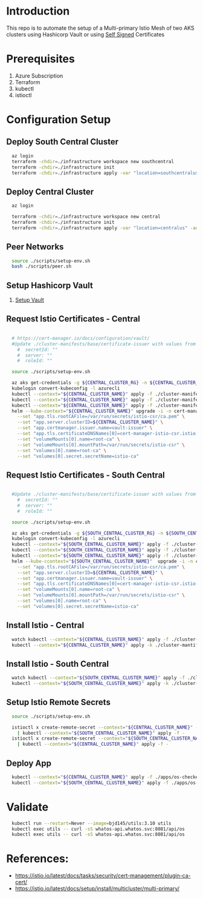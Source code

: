 # Introduction 

This repo is to automate the setup of a Multi-primary Istio Mesh of two AKS clusters using Hashicorp Vault or using [Self Signed](https://github.com/briandenicola/istio-multi-primary-setup/tree/self-signed) Certificates

# Prerequisites
1. Azure Subscription
1. Terraform 
1. kubectl
1. istioctl

# Configuration Setup
## Deploy South Central Cluster
```bash
  az login
  terraform -chdir=./infrastructure workspace new southcentral
  terraform -chdir=./infrastructure init
  terraform -chdir=./infrastructure apply -var "location=southcentralus" -auto-approve
```

## Deploy Central Cluster
```bash
  az login

  terraform -chdir=./infrastructure workspace new central
  terraform -chdir=./infrastructure init
  terraform -chdir=./infrastructure apply -var "location=centralus" -auto-approve
```

## Peer Networks
```bash
  source ./scripts/setup-env.sh
  bash ./scripts/peer.sh
```

## Setup Hashicorp Vault
1. [Setup Vault](./Vault.md)

## Request Istio Certificates - Central
```bash

  # https://cert-manager.io/docs/configuration/vault/
  #Update ./cluster-manifests/base/certificate-issuer with values from Vault configuration 
    #  secretId: ""
    #  server: ""
    #  roleId: ""

  source ./scripts/setup-env.sh

  az aks get-credentials -g ${CENTRAL_CLUSTER_RG} -n ${CENTRAL_CLUSTER_NAME} --overwrite-existing
  kubelogin convert-kubeconfig -l azurecli
  kubectl --context="${CENTRAL_CLUSTER_NAME}" apply -f ./cluster-manifests/base/istio-namespace.yaml
  kubectl --context="${CENTRAL_CLUSTER_NAME}" apply -f ./cluster-manifests/base/certificate-issuer.yaml
  kubectl --context="${CENTRAL_CLUSTER_NAME}" apply -f ./cluster-manifests/base/certificate.yaml
  helm --kube-context="${CENTRAL_CLUSTER_NAME}" upgrade -i -n cert-manager cert-manager-istio-csr jetstack/cert-manager-istio-csr \
    --set "app.tls.rootCAFile=/var/run/secrets/istio-csr/ca.pem" \
    --set "app.server.clusterID=${CENTRAL_CLUSTER_NAME}" \
    --set "app.certmanager.issuer.name=vault-issuer" \
    --set "app.tls.certificateDNSNames[0]=cert-manager-istio-csr.istio-system.svc" \
    --set "volumeMounts[0].name=root-ca" \
    --set "volumeMounts[0].mountPath=/var/run/secrets/istio-csr" \
    --set "volumes[0].name=root-ca" \
    --set "volumes[0].secret.secretName=istio-ca"
```

## Request Istio Certificates - South Central
```bash

  #Update ./cluster-manifests/base/certificate-issuer with values from Vault configuration 
    #  secretId: ""
    #  server: ""
    #  roleId: ""

  source ./scripts/setup-env.sh

  az aks get-credentials -g ${SOUTH_CENTRAL_CLUSTER_RG} -n ${SOUTH_CENTRAL_CLUSTER_NAME} --overwrite-existing
  kubelogin convert-kubeconfig -l azurecli
  kubectl --context="${SOUTH_CENTRAL_CLUSTER_NAME}" apply -f ./cluster-manifests/base/istio-namespace.yaml
  kubectl --context="${SOUTH_CENTRAL_CLUSTER_NAME}" apply -f ./cluster-manifests/base/certificate-issuer.yaml
  kubectl --context="${SOUTH_CENTRAL_CLUSTER_NAME}" apply -f ./cluster-manifests/base/certificate.yaml
  helm --kube-ccontext="${SOUTH_CENTRAL_CLUSTER_NAME}"  upgrade -i -n cert-manager cert-manager-istio-csr jetstack/cert-manager-istio-csr \
    --set "app.tls.rootCAFile=/var/run/secrets/istio-csr/ca.pem" \
    --set "app.server.clusterID=${CENTRAL_CLUSTER_NAME}" \
    --set "app.certmanager.issuer.name=vault-issuer" \
    --set "app.tls.certificateDNSNames[0]=cert-manager-istio-csr.istio-system.svc" \
    --set "volumeMounts[0].name=root-ca" \
    --set "volumeMounts[0].mountPath=/var/run/secrets/istio-csr" \
    --set "volumes[0].name=root-ca" \
    --set "volumes[0].secret.secretName=istio-ca"
```

## Install Istio - Central
```bash
  watch kubectl --context="${CENTRAL_CLUSTER_NAME}" apply -f ./cluster-manifests/base/istio-operator.yaml
  kubectl --context="${CENTRAL_CLUSTER_NAME}" apply -k ./cluster-mantifests/central
```

## Install Istio - South Central
```bash
  watch kubectl --context="${SOUTH_CENTRAL_CLUSTER_NAME}" apply -f ./cluster-manifests/base/istio-operator.yaml
  kubectl --context="${SOUTH_CENTRAL_CLUSTER_NAME}" apply -k ./cluster-mantifests/southcentral
```

## Setup Istio Remote Secrets
```bash
  source ./scripts/setup-env.sh

  istioctl x create-remote-secret --context="${CENTRAL_CLUSTER_NAME}" --name="${CENTRAL_CLUSTER_NAME}" \
    | kubectl --context="${SOUTH_CENTRAL_CLUSTER_NAME}" apply -f - 
  istioctl x create-remote-secret --context="${SOUTH_CENTRAL_CLUSTER_NAME}" --name="${SOUTH_CENTRAL_CLUSTER_NAME}" \
    | kubectl --context="${CENTRAL_CLUSTER_NAME}" apply -f - 
```

## Deploy App 
```bash
  kubectl --context="${CENTRAL_CLUSTER_NAME}" apply -f ./apps/os-checker/v1/os-checker.yaml
  kubectl --context="${SOUTH_CENTRAL_CLUSTER_NAME}" apply -f ./apps/os-checker/v2/os-checker.yaml
```

# Validate
```bash
  kubectl run --restart=Never --image=bjd145/utils:3.10 utils
  kubectl exec utils -- curl -sS whatos-api.whatos.svc:8081/api/os
  kubectl exec utils -- curl -sS whatos-api.whatos.svc:8081/api/os
```

# References:
  * https://istio.io/latest/docs/tasks/security/cert-management/plugin-ca-cert/
  * https://istio.io/latest/docs/setup/install/multicluster/multi-primary/
